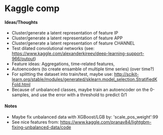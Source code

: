 # Kaggle comp

#### Ideas/Thoughts
- Cluster/generate a latent representation of feature IP
- Cluster/generate a latent representation of feature APP
- Cluster/generate a latent representation of feature CHANNEL
- Test dilated convolutional networks (see: https://www.kaggle.com/alexanderkireev/deep-learning-support-966/output)
- Feature ideas: Aggregations, time-related features,
- Autoencoders (to create ensamble of multiple time series) (over time?)
- For splitting the dataset into train/test, maybe use: http://scikit-learn.org/stable/modules/generated/sklearn.model_selection.StratifiedKFold.html
- Because of unbalanced classes, maybe train an autoencoder on the 0-samples, and use the error with a threshold to predict 0/1

#### Notes
- Maybe fix unbalanced data with XGBoost/LGB by: 'scale_pos_weight':99
- See nice features from: https://www.kaggle.com/pranav84/lightgbm-fixing-unbalanced-data/code

